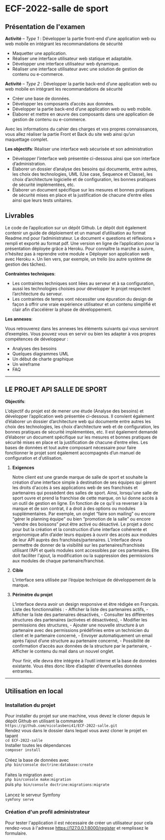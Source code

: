 # ECF-2022-salle de sport


## Présentation de l'examen

**Activité** – *Type 1* : Développer la partie front-end d’une application web ou
web mobile en intégrant les recommandations de sécurité
- Maquetter une application.
- Réaliser une interface utilisateur web statique et adaptable.
- Développer une interface utilisateur web dynamique.
- Réaliser une interface utilisateur avec une solution de gestion de contenu ou e-commerce.

**Activité** – *Type 2* : Développer la partie back-end d’une application web ou
web mobile en intégrant les recommandations de sécurité
- Créer une base de données.
- Développer les composants d’accès aux données.
- Développer la partie back-end d’une application web ou web mobile.
- Élaborer et mettre en œuvre des composants dans une application de gestion de contenu ou e-commerce.

Avec les informations du cahier des charges et vos propres connaissances, vous
allez réaliser la partie Front et Back du site web ainsi qu’un maquettage complet.

**Les objectifs**: Réaliser une interface web sécurisée et son administration
- Développer l’interface web présentée ci-dessous ainsi que son interface d’administration.
- Élaborer un dossier d’analyse des besoins qui documente, entre autres, les choix des technologies, UML (Use case, Sequence et Classe), les choix d’architecture logicielle et de configuration, les bonnes pratiques de sécurité implémentées, etc.
- Élaborer un document spécifique sur les mesures et bonnes pratiques de sécurité mises en place et la justification de chacune d’entre elles ainsi que leurs tests unitaires.

## Livrables

Le code de l’application sur un dépôt Github. Le dépôt doit également contenir un guide de déploiement et un manuel d’utilisation au format Readme.md pour l’administrateur. Le document « questions et réflexions » rempli et exporté au format pdf.
Une version en ligne de l’application pour la présentation déployée grâce à Heroku. Pour connaître la marche à suivre, n’hésitez pas à reprendre votre module « Déployer son application web avec Heroku ».
Un lien vers, par exemple, un trello (ou autre système de gestion des tâches).

**Contraintes techniques**:
- Les contraintes techniques sont liées au serveur et à sa configuration, aussi les technologies choisies pour développer le projet respectent l’architecture du serveur.
- Les contraintes de temps vont nécessiter une épuration du design de façon à offrir une vraie expérience utilisateur et un contenu simplifié et clair afin d’accélérer la phase de développement.

**Les annexes**:

Vous retrouverez dans les annexes les éléments suivants qui vous serviront
d’exemples. Vous pouvez vous en servir ou bien les adapter à vos propres
compétences de développeur :
- Analyses des besoins
- Quelques diagrammes UML
- Un début de charte graphique
- Un wireframe
- FAQ

---

## LE PROJET API SALLE DE SPORT

**Objectifs**:

L’objectif du projet est de mener une étude (Analyse des besoins) et développer l’application web présentée ci-dessous. Il convient également d’élaborer un dossier d’architecture web qui documente entre autres les choix des technologies, les choix d’architecture web et de configuration, les bonnes pratiques de sécurité́ implémentées, etc.
Il est également demandé d’élaborer un document spécifique sur les mesures et bonnes pratiques de sécurité́ mises en place et la justification de chacune d’entre elles. Les bases de données et tout autre composant nécessaire pour faire fonctionner le projet sont également accompagnés d’un manuel de configuration et d’utilisation.

1. **Exigences**

    Notre client est une grande marque de salle de sport et souhaite la création d’une interface simple à destination de ses équipes qui gèrent les droits d'accès à ses applications web de ses franchisés et partenaires qui possèdent des salles de sport. Ainsi, lorsqu'une salle de sport ouvre et prend la franchise de cette marque, on lui donne accès à un outil de gestion en ligne.
    En fonction de ce qu’il va reverser à la marque et de son contrat, il a droit à des options ou modules supplémentaires. Par exemple, un onglet “faire son mailing” ou encore "gérer le planning équipe" ou bien “promotion de la salle" ou encore “vendre des boissons” peut être
    activé ou désactivé.
    Le projet a donc pour but la création et la construction d’une interface cohérente et ergonomique afin d’aider leurs équipes à ouvrir des accès aux modules de leur API auprès des franchisés/partenaires.
    L’interface devra permettre de donner de la visibilité́ sur les partenaires/franchisés utilisant l’API et quels modules sont accessibles par ces partenaires. Elle doit faciliter l'ajout, la modification ou la suppression des permissions aux modules de chaque partenaire/franchisé.
    
2. **Cible**

    L’interface sera utilisée par l’équipe technique de développement de la marque.

3. **Périmètre du projet**

    L’interface devra avoir un design responsive et être rédigée en Français. Liste des fonctionnalités :
        - Afficher la liste des partenaires actifs,
        - Afficher la liste des partenaires désactivés,
        - Consulter les différentes structures des partenaires (activées et désactivées),
        - Modifier les permissions des structures,
        - Ajouter une nouvelle structure à un partenaire avec des permissions prédéfinies entre un technicien du client et le partenaire concerné,
        - Envoyer automatiquement un email après l’ajout d’une structure au partenaire concerné,
        - Possibilité de confirmation d’accès aux données de la structure par le partenaire,
        - Afficher le contenu du mail dans un nouvel onglet.

    Pour finir, elle devra être intégrée à l’outil interne et la base de données existante. Vous êtes donc libre d’adapter d'éventuelles données entrantes.

---
## Utilisation en local

### Installation du projet

Pour installer du projet sur une machine, vous devez le cloner depuis le dépôt Github en utilisant la commande
<br/>
  `https://github.com/nicolasbeni41/ECF-2022-salle.git`
<br/>
  Rendez vous dans le dossier dans lequel vous avez cloner le projet en tapant
<br/>
  `cd ECF-2022-salle` 
<br/>
  Installer toutes les dépendances 
<br/> 
 `composer install`  
<br/>
  Créez la base de données avec
<br/>
  `php bin/console doctrine:database:create`  
<br/>
  Faites la migration avec 
<br/>
 `php bin/console make:migration`  
 puis `php bin/console doctrine:migrations:migrate`  
<br/>
  Lancez le serveur Symfony 
<br/>
  `symfony serve` 

### Création d'un profil administrateur
Pour tester l'application il est nécessaire de créer un utilisateur pour cela rendez-vous à l'adresse https://127.0.0.1:8000/register et remplissez le formulaire.

